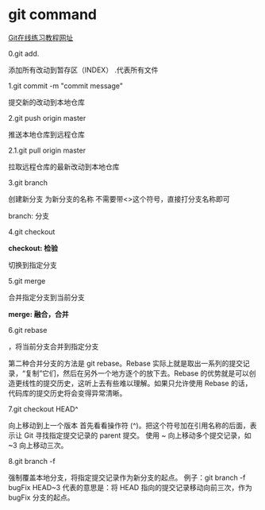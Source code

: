 # git command

[Git在线练习教程网址](https://learngitbranching.js.org/?demo=&locale=zh_CN)

0.git add.

添加所有改动到暂存区（INDEX）    .代表所有文件

1.git commit -m "commit message"

提交新的改动到本地仓库

2.git push origin master

推送本地仓库到远程仓库

2.1.git pull origin master

拉取远程仓库的最新改动到本地仓库

3.git branch <branch-name>

创建新分支  <branch-name>为新分支的名称 不需要带<>这个符号，直接打分支名称即可 

branch: 分支

4.git checkout <branch-name>

**checkout: 检验**

切换到指定分支

5.git merge <branch-name>

合并指定分支到当前分支  

**merge: 融合，合并**

6.git rebase <branch-name>

，将当前分支合并到指定分支

第二种合并分支的方法是 git rebase。Rebase 实际上就是取出一系列的提交记录，“复制”它们，然后在另外一个地方逐个的放下去。Rebase 的优势就是可以创造更线性的提交历史，这听上去有些难以理解。如果只允许使用 Rebase 的话，代码库的提交历史将会变得异常清晰。

7.git checkout HEAD^

向上移动到上一个版本    首先看看操作符 (^)。把这个符号加在引用名称的后面，表示让 Git 寻找指定提交记录的 parent 提交。
使用 ~<num> 向上移动多个提交记录，如 ~3 向上移动三次。

8.git branch -f <branch-name> <commit-id>

强制覆盖本地分支，将指定提交记录作为新分支的起点。
例子：git branch -f bugFix HEAD~3 代表的意思是：将 HEAD 指向的提交记录移动向前三次，作为 bugFix 分支的起点。
